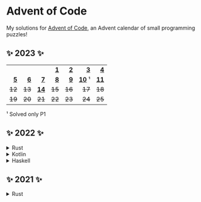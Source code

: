 # Advent of Code

My solutions for [Advent of Code](https://adventofcode.com/about), an Advent calendar of small programming puzzles!

## ✨ 2023 ✨

[23-1]: rust/2023/src/solutions/day01.rs
[23-2]: rust/2023/src/solutions/day02.rs
[23-3]: rust/2023/src/solutions/day03.rs
[23-4]: rust/2023/src/solutions/day04.rs
[23-5]: rust/2023/src/solutions/day05.rs
[23-6]: rust/2023/src/solutions/day06.rs
[23-7]: rust/2023/src/solutions/day07.rs
[23-8]: rust/2023/src/solutions/day08.rs
[23-9]: rust/2023/src/solutions/day09.rs
[23-10]: rust/2023/src/solutions/day10.rs
[23-11]: rust/2023/src/solutions/day11.rs
[23-14]: rust/2023/src/solutions/day14.rs

|          |          |          |          |          |          |          |
| -------: | -------: | -------: | -------: | -------: | -------: | -------: |
|          |          |          | **[1][23-1]** | **[2][23-2]** | **[3][23-3]** | **[4][23-4]** |
| **[5][23-5]** | **[6][23-6]** | **[7][23-7]** | **[8][23-8]** | **[9][23-9]** | **[10][23-10]** ¹ | **[11][23-11]** |
| ~~12~~ | ~~13~~ | **[14][23-14]** | ~~15~~ | ~~16~~ | ~~17~~ | ~~18~~ |
| ~~19~~ | ~~20~~ | ~~21~~ | ~~22~~ | ~~23~~ | ~~24~~ | ~~25~~ |

¹ Solved only P1

## ✨ 2022 ✨

<details>
  <summary>Rust</summary>

[22-1]: rust/2022/src/solutions/day01.rs
[22-2]: rust/2022/src/solutions/day02.rs
[22-3]: rust/2022/src/solutions/day03.rs
[22-4]: rust/2022/src/solutions/day04.rs
[22-5]: rust/2022/src/solutions/day05.rs
[22-6]: rust/2022/src/solutions/day06.rs
[22-7]: rust/2022/src/solutions/day07/solve.py
[22-8]: rust/2022/src/solutions/day08.rs
[22-9]: rust/2022/src/solutions/day09.rs
[22-10]: rust/2022/src/solutions/day10.rs
[22-11]: rust/2022/src/solutions/day11.rs
[22-12]: rust/2022/src/solutions/day12.rs
[22-13]: rust/2022/src/solutions/day13/solve.py
[22-14]: rust/2022/src/solutions/day14.rs
[22-15]: rust/2022/src/solutions/day15.rs
[22-18]: rust/2022/src/solutions/day18.rs
[22-20]: rust/2022/src/solutions/day20.rs

|          |          |          |          |          |          |          |
| -------: | -------: | -------: | -------: | -------: | -------: | -------: |
|          |          |          | **[1][22-1]** | **[2][22-2]** | **[3][22-3]** | **[4][22-4]** |
| **[5][22-5]** | **[6][22-6]** | **[7][22-7]** | **[8][22-8]** | **[9][22-9]** | **[10][22-10]** | **[11][22-11]** ² |
| **[12][22-12]** | **[13][22-13]** | **[14][22-14]** | **[15][22-15]** ¹ | ~~16~~ | ~~17~~ | **[18][22-18]** ¹ |
| ~~19~~ | **[20][22-20]** | ~~21~~ | ~~22~~ | ~~23~~ | ~~24~~ | ~~25~~ |

¹ Solved only P1

² Assistance for P2
</details>

<details>
  <summary>Kotlin</summary>

[22-1-Kotlin]: kotlin/2022/src/main/kotlin/Day1.kt
[22-2-Kotlin]: kotlin/2022/src/main/kotlin/Day2.kt
[22-3-Kotlin]: kotlin/2022/src/main/kotlin/Day3.kt
[22-4-Kotlin]: kotlin/2022/src/main/kotlin/Day4.kt
[22-5-Kotlin]: kotlin/2022/src/main/kotlin/Day5.kt

|          |          |          |          |          |          |          |
| -------: | -------: | -------: | -------: | -------: | -------: | -------: |
|          |          |          | **[1][22-1-Kotlin]** | **[2][22-2-Kotlin]** | **[3][22-3-Kotlin]** | **[4][22-4-Kotlin]** |
| **[5][22-5-Kotlin]** | ~~6~~ | ~~7~~ | ~~8~~ | ~~9~~ | ~~10~~ | ~~11~~ |
| ~~12~~ | ~~13~~ | ~~14~~ | ~~15~~ | ~~16~~ | ~~17~~ | ~~18~~ |
| ~~19~~ | ~~20~~ | ~~21~~ | ~~22~~ | ~~23~~ | ~~24~~ | ~~25~~ |
</details>

<details>
  <summary>Haskell</summary>
  
[22-1-Haskell]: haskell/2022/src/day01.hs
[22-2-Haskell]: haskell/2022/src/day02.hs
[22-3-Haskell]: haskell/2022/src/day03.hs
[22-4-Haskell]: haskell/2022/src/day04.hs
[22-5-Haskell]: haskell/2022/src/day05.hs

|          |          |          |          |          |          |          |
| -------: | -------: | -------: | -------: | -------: | -------: | -------: |
|          |          |          | **[1][22-1-Haskell]** | **[2][22-2-Haskell]** | **[3][22-3-Haskell]** | **[4][22-4-Haskell]** |
| **[5][22-5-Haskell]** | ~~6~~ | ~~7~~ | ~~8~~ | ~~9~~ | ~~10~~ | ~~11~~ |
| ~~12~~ | ~~13~~ | ~~14~~ | ~~15~~ | ~~16~~ | ~~17~~ | ~~18~~ |
| ~~19~~ | ~~20~~ | ~~21~~ | ~~22~~ | ~~23~~ | ~~24~~ | ~~25~~ |
</details>

## ✨ 2021 ✨

<details>
  <summary>Rust</summary>

[21-15]: rust/2021/src/solutions/day15.rs

|          |          |          |          |          |          |          |
| -------: | -------: | -------: | -------: | -------: | -------: | -------: |
|          |          |          | ~~1~~ | ~~2~~ | ~~3~~ | ~~4~~ |
| ~~5~~ | ~~6~~ | ~~7~~ | ~~8~~ | ~~9~~ | ~~10~~ | ~~11~~ |
| ~~12~~ | ~~13~~ | ~~14~~ | **[15][21-15]** | ~~16~~ | ~~17~~ | ~~18~~ |
| ~~19~~ | ~~20~~ | ~~21~~ | ~~22~~ | ~~23~~ | ~~24~~ | ~~25~~ |
</details>
